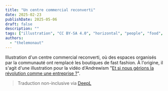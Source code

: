 ```yaml
---
title: "Un centre commercial reconverti"
date: 2025-02-23
publishDate: 2025-05-06
draft: false
description: ""
tags: ["illustration", "CC BY-SA 4.0", "horizontal", "people", "food", "infrastructure", "reclaimed structure", "economy", "library"]
authors:
  - "thelemonaut"
---
```


Illustration d'un centre commercial reconverti, où des espaces organisés par la communauté ont remplacé les boutiques de fast fashion. À l'origine, il s'agit d'une illustration pour la vidéo d'Andrewism "[Et si nous gérions la révolution comme une entreprise ?](https://www.youtube.com/watch?v=cO0O9cBPmsU)".


> Traduction non-inclusive via [DeepL](https://www.deepl.com/translator)
